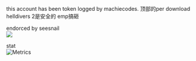 this account has been token logged by machiecodes. 顶部的per download helldivers 2是安全的 emp搞砸

endorced by seesnail  
![](https://github.com/crosby-moe/crosby-moe/blob/main/csnail.PNG?raw=true)

stat  
![Metrics](https://github-readme-stats.vercel.app/api?username=crosby-moe&show_icons=true&theme=tokyonight)
